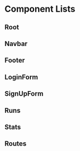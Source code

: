 # Component Lists

## Root

## Navbar

## Footer

## LoginForm

## SignUpForm

## Runs

## Stats

## Routes
